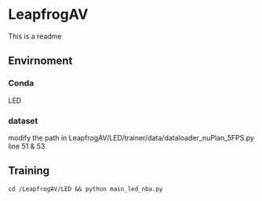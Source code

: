 # LeapfrogAV
This is a readme


## Envirnoment

### Conda
LED 

### dataset
modify the path in LeapfrogAV/LED/trainer/data/dataloader_nuPlan_5FPS.py line 51 & 53

## Training

``` 
cd /LeapfrogAV/LED && python main_led_nba.py
```

